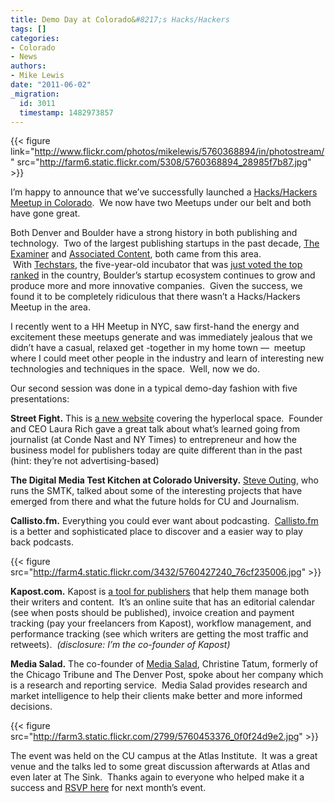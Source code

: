 ```yaml
---
title: Demo Day at Colorado&#8217;s Hacks/Hackers
tags: []
categories:
- Colorado
- News
authors:
- Mike Lewis
date: "2011-06-02"
_migration:
  id: 3011
  timestamp: 1482973857
---
```


{{< figure link="http://www.flickr.com/photos/mikelewis/5760368894/in/photostream/" src="http://farm6.static.flickr.com/5308/5760368894_28985f7b87.jpg" >}}

I&#8217;m happy to announce that we&#8217;ve successfully launched a [Hacks/Hackers Meetup in Colorado][1].  We now have two Meetups under our belt and both have gone great.

Both Denver and Boulder have a strong history in both publishing and technology.  Two of the largest publishing startups in the past decade, [The Examiner][2] and [Associated Content][3], both came from this area.  With [Techstars][4], the five-year-old incubator that was [just voted the top ranked][5] in the country, Boulder’s startup ecosystem continues to grow and produce more and more innovative companies.  Given the success, we found it to be completely ridiculous that there wasn’t a Hacks/Hackers Meetup in the area.

I recently went to a HH Meetup in NYC, saw first-hand the energy and excitement these meetups generate and was immediately jealous that we didn’t have a casual, relaxed get -together in my home town —  meetup where I could meet other people in the industry and learn of interesting new technologies and techniques in the space.  Well, now we do.

Our second session was done in a typical demo-day fashion with five presentations:

**Street Fight.** This is [a new website][6] covering the hyperlocal space.  Founder and CEO Laura Rich gave a great talk about what&#8217;s learned going from journalist (at Conde Nast and NY Times) to entrepreneur and how the business model for publishers today are quite different than in the past (hint: they&#8217;re not advertising-based)

**The Digital Media Test Kitchen at Colorado University.** [Steve Outing][7], who runs the SMTK, talked about some of the interesting projects that have emerged from there and what the future holds for CU and Journalism.

**Callisto.fm.** Everything you could ever want about podcasting.  [Callisto.fm][8] is a better and sophisticated place to discover and a easier way to play back podcasts.

{{< figure src="http://farm4.static.flickr.com/3432/5760427240_76cf235006.jpg" >}}

**Kapost.com.** Kapost is [a tool for publishers][9] that help them manage both their writers and content.  It&#8217;s an online suite that has an editorial calendar (see when posts should be published), invoice creation and payment tracking (pay your freelancers from Kapost), workflow management, and performance tracking (see which writers are getting the most traffic and retweets).  _(disclosure: I&#8217;m the co-founder of Kapost)_

**Media Salad.** The co-founder of [Media Salad][10], Christine Tatum, formerly of the Chicago Tribune and The Denver Post, spoke about her company which is a research and reporting service.  Media Salad provides research and market intelligence to help their clients make better and more informed decisions.

{{< figure src="http://farm3.static.flickr.com/2799/5760453376_0f0f24d9e2.jpg" >}}

The event was held on the CU campus at the Atlas Institute.  It was a great venue and the talks led to some great discussion afterwards at Atlas and even later at The Sink.  Thanks again to everyone who helped make it a success and [RSVP here][11] for next month&#8217;s event.

 [1]: http://www.meetup.com/hackshackersco/
 [2]: http://www.examiner.com/denver
 [3]: http://www.associatedcontent.com/
 [4]: http://www.techstars.org/
 [5]: http://www.readwriteweb.com/start/2011/05/techstars-beats-y-combinator-r.php
 [6]: http://streetfightmag.com/
 [7]: http://steveouting.com/
 [8]: http://www.callisto.fm
 [9]: http://kapost.com
 [10]: http://www.mediasalad.com/
 [11]: http://www.meetup.com/hackshackersco/events/19955861/